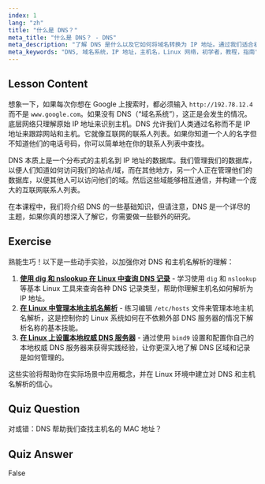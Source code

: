 ```yaml
---
index: 1
lang: "zh"
title: "什么是 DNS？"
meta_title: "什么是 DNS？ - DNS"
meta_description: "了解 DNS 是什么以及它如何将域名转换为 IP 地址。通过我们适合初学者的 Linux 指南，理解这个核心互联网概念。"
meta_keywords: "DNS, 域名系统，IP 地址，主机名，Linux 网络，初学者，教程，指南"
---
```


## Lesson Content

想象一下，如果每次你想在 Google 上搜索时，都必须输入 `http://192.78.12.4` 而不是 `www.google.com`。如果没有 DNS（“域名系统”），这正是会发生的情况。底层网络只理解原始 IP 地址来识别主机。DNS 允许我们人类通过名称而不是 IP 地址来跟踪网站和主机。它就像互联网的联系人列表。如果你知道一个人的名字但不知道他们的电话号码，你可以简单地在你的联系人列表中查找。

DNS 本质上是一个分布式的主机名到 IP 地址的数据库。我们管理我们的数据库，以便人们知道如何访问我们的站点/域，而在其他地方，另一个人正在管理他们的数据库，以便其他人可以访问他们的域。然后这些域能够相互通信，并构建一个庞大的互联网联系人列表。

在本课程中，我们将介绍 DNS 的一些基础知识，但请注意，DNS 是一个详尽的主题，如果你真的想深入了解它，你需要做一些额外的研究。

## Exercise

熟能生巧！以下是一些动手实验，以加强你对 DNS 和主机名解析的理解：

1. **[使用 dig 和 nslookup 在 Linux 中查询 DNS 记录](https://labex.io/zh/labs/linux-query-dns-records-in-linux-with-dig-and-nslookup)** - 学习使用 `dig` 和 `nslookup` 等基本 Linux 工具来查询各种 DNS 记录类型，帮助你理解主机名如何解析为 IP 地址。
2. **[在 Linux 中管理本地主机名解析](https://labex.io/zh/labs/linux-manage-local-hostname-resolution-in-linux)** - 练习编辑 `/etc/hosts` 文件来管理本地主机名解析，这是控制你的 Linux 系统如何在不依赖外部 DNS 服务器的情况下解析名称的基本技能。
3. **[在 Linux 上设置本地权威 DNS 服务器](https://labex.io/zh/labs/linux-set-up-a-local-authoritative-dns-server-on-linux)** - 通过使用 `bind9` 设置和配置你自己的本地权威 DNS 服务器来获得实践经验，让你更深入地了解 DNS 区域和记录是如何管理的。

这些实验将帮助你在实际场景中应用概念，并在 Linux 环境中建立对 DNS 和主机名解析的信心。

## Quiz Question

对或错：DNS 帮助我们查找主机名的 MAC 地址？

## Quiz Answer

False
